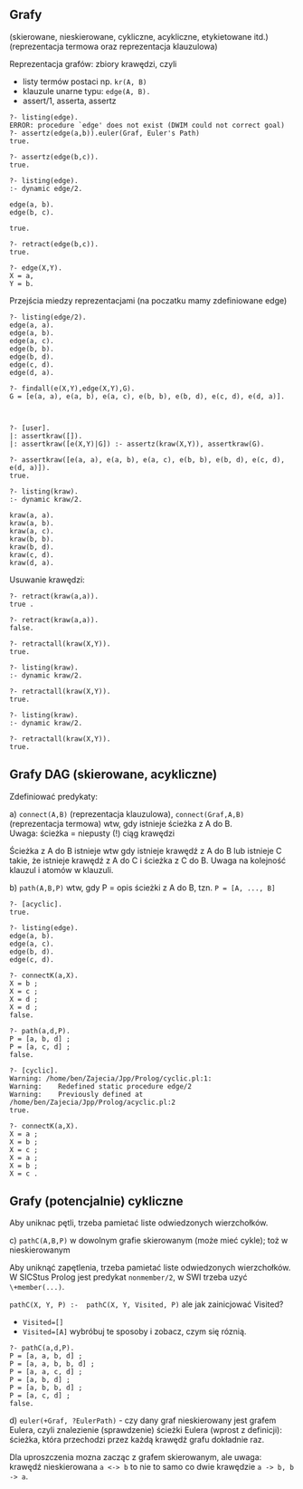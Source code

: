 Grafy
-----

(skierowane, nieskierowane, cykliczne, acykliczne, etykietowane itd.)
(reprezentacja termowa oraz reprezentacja klauzulowa)

Reprezentacja grafów: zbiory krawędzi, czyli

* listy termów postaci np. `kr(A, B)`
* klauzule unarne typu: `edge(A, B).`
* assert/1, asserta, assertz

```
?- listing(edge).
ERROR: procedure `edge' does not exist (DWIM could not correct goal)
?- assertz(edge(a,b)).euler(Graf, Euler's Path)
true.

?- assertz(edge(b,c)).
true.

?- listing(edge).
:- dynamic edge/2.

edge(a, b).
edge(b, c).

true.

?- retract(edge(b,c)).
true.

?- edge(X,Y).
X = a,
Y = b.
```

Przejścia miedzy reprezentacjami (na poczatku mamy zdefiniowane edge)

```
?- listing(edge/2).
edge(a, a).
edge(a, b).
edge(a, c).
edge(b, b).
edge(b, d).
edge(c, d).
edge(d, a).

?- findall(e(X,Y),edge(X,Y),G).
G = [e(a, a), e(a, b), e(a, c), e(b, b), e(b, d), e(c, d), e(d, a)].



?- [user].
|: assertkraw([]).
|: assertkraw([e(X,Y)|G]) :- assertz(kraw(X,Y)), assertkraw(G).

?- assertkraw([e(a, a), e(a, b), e(a, c), e(b, b), e(b, d), e(c, d), e(d, a)]).
true.

?- listing(kraw).
:- dynamic kraw/2.

kraw(a, a).
kraw(a, b).
kraw(a, c).
kraw(b, b).
kraw(b, d).
kraw(c, d).
kraw(d, a).
```

Usuwanie krawędzi:

```
?- retract(kraw(a,a)).
true .

?- retract(kraw(a,a)).
false.

?- retractall(kraw(X,Y)).
true.

?- listing(kraw).
:- dynamic kraw/2.

?- retractall(kraw(X,Y)).
true.

?- listing(kraw).
:- dynamic kraw/2.

?- retractall(kraw(X,Y)).
true.
```

Grafy DAG (skierowane, acykliczne)
--------------------------------

Zdefiniować predykaty:

  a) `connect(A,B)` (reprezentacja klauzulowa), `connect(Graf,A,B)` (reprezentacja termowa) wtw, gdy istnieje ścieżka z A do B.        
       Uwaga: ścieżka = niepusty (!) ciąg krawędzi
       
   Ścieżka z A do B istnieje wtw gdy istnieje krawędź z A do B lub istnieje C takie, że istnieje krawędź z A  do C i ścieżka z C do B.
   Uwaga na kolejność klauzul i atomów w klauzuli.

  b) `path(A,B,P)` wtw, gdy P = opis ścieżki z A do B,
                      tzn. `P = [A, ..., B]`


```
?- [acyclic].
true.

?- listing(edge).
edge(a, b).
edge(a, c).
edge(b, d).
edge(c, d).

?- connectK(a,X).
X = b ;
X = c ;
X = d ;
X = d ;
false.

?- path(a,d,P).
P = [a, b, d] ;
P = [a, c, d] ;
false.

?- [cyclic].
Warning: /home/ben/Zajecia/Jpp/Prolog/cyclic.pl:1:
Warning:    Redefined static procedure edge/2
Warning:    Previously defined at /home/ben/Zajecia/Jpp/Prolog/acyclic.pl:2
true.

?- connectK(a,X).
X = a ;
X = b ;
X = c ;
X = a ;
X = b ;
X = c .
```

Grafy (potencjalnie) cykliczne
-------------------------

Aby uniknac pętli, trzeba pamietać liste odwiedzonych wierzchołków.

  c) `pathC(A,B,P)` w dowolnym grafie skierowanym (może mieć cykle); toż w nieskierowanym

Aby uniknąć zapętlenia, trzeba pamietać liste odwiedzonych wierzchołków. W SICStus Prolog jest predykat `nonmember/2`, w SWI trzeba uzyć `\+member(...)`.

`pathC(X, Y, P) :-  pathC(X, Y, Visited, P)` ale jak zainicjować Visited?
  * `Visited=[]`
  * `Visited=[A]`
wybróbuj te sposoby i zobacz, czym się róznią.

```
?- pathC(a,d,P).
P = [a, a, b, d] ;
P = [a, a, b, b, d] ;
P = [a, a, c, d] ;
P = [a, b, d] ;
P = [a, b, b, d] ;
P = [a, c, d] ;
false.
```

  d) `euler(+Graf, ?EulerPath)` - czy dany graf nieskierowany jest grafem Eulera, czyli  znalezienie (sprawdzenie) ścieżki Eulera (wprost z definicji):            ścieżka, która przechodzi przez każdą krawędź grafu dokładnie raz.

  Dla uproszczenia mozna zacząc z grafem skierowanym, ale uwaga: krawędź nieskierowana `a <-> b` to nie to samo co dwie krawędzie `a -> b, b -> a`.
  
